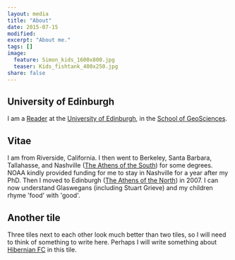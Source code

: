 ```yaml
---
layout: media
title: "About"
date: 2015-07-15
modified:
excerpt: "About me."
tags: []
image:
  feature: Simon_kids_1600x800.jpg
  teaser: Kids_fishtank_400x250.jpg
share: false
---
```


<div class="tiles">

<div class="tile">
  <h2 class="post-title">University of Edinburgh</h2>
  <p class="post-excerpt">I am a <a href="http://www.rif.org/">Reader</a> at the <a href="http://www.ed.ac.uk/home">University of Edinburgh</a>,
  in the <a href="http://www.ed.ac.uk/schools-departments/geosciences/">School of GeoSciences</a>.</p>
</div><!-- /.tile -->

<div class="tile">
  <h2 class="post-title">Vitae</h2>
  <p class="post-excerpt">I am from Riverside, California. I then went to Berkeley, Santa Barbara, Tallahasse, and Nashville (<a href="http://nashville.about.com/od/historyandsites/a/NashHistXline2.htm">The Athens of the South</a>) for some degrees. NOAA kindly provided funding for me to stay in Nashville for a year after my PhD. Then I moved to Edinburgh (<a href="http://www.ewht.org.uk/learning/Athens/why-athens-of-the-north">The Athens of the North</a>) in 2007. I can now understand Glaswegans (including <a=href="http://www.geos.ed.ac.uk/homes/s0675405/">Stuart Grieve</a>) and my children rhyme 'food' with 'good'. 
  
</div><!-- /.tile -->

<div class="tile">
  <h2 class="post-title">Another tile</h2>
  <p class="post-excerpt">Three tiles next to each other look much better than two tiles, so I will need to think of something to write here. Perhaps I will write something about <a href="http://www.hibernianfc.co.uk/">Hibernian FC</a> in this tile.</p>
</div><!-- /.tile -->


</div><!-- /.tiles -->